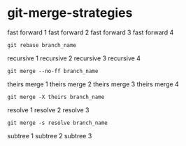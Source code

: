 # git-merge-strategies

fast forward 1
fast forward 2
fast forward 3
fast forward 4
```shell
git rebase branch_name
```

recursive 1
recursive 2
recursive 3
recursive 4
```shell
git merge --no-ff branch_name
```

theirs merge 1
theirs merge 2
theirs merge 3
theirs merge 4
```shell
git merge -X theirs branch_name
```

resolve 1
resolve 2
resolve 3
```shell
git merge -s resolve branch_name
```

subtree 1
subtree 2
subtree 3
